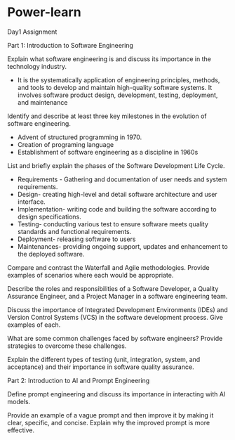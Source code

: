 # Power-learn
Day1 Assignment

Part 1: Introduction to Software Engineering

Explain what software engineering is and discuss its importance in the technology industry.
- It is the systematically application of engineering principles, methods, and tools to develop and maintain high-quality software systems. It involves software product design, development, testing, deployment, and maintenance

Identify and describe at least three key milestones in the evolution of software engineering.
- Advent of structured programming in 1970.
- Creation of programing language 
- Establishment of software engineering as a discipline in 1960s

List and briefly explain the phases of the Software Development Life Cycle.
- Requirements - Gathering and documentation of user needs and system requirements.
- Design-  creating high-level and detail software architecture and user interface.
- Implementation- writing code and building the software according to design specifications.
- Testing- conducting various test to ensure software meets quality standards and functional requirements.
- Deployment- releasing software to users
- Maintenances- providing ongoing support, updates and enhancement to the deployed software.

Compare and contrast the Waterfall and Agile methodologies. Provide examples of scenarios where each would be appropriate.

Describe the roles and responsibilities of a Software Developer, a Quality Assurance Engineer, and a Project Manager in a software engineering team.

Discuss the importance of Integrated Development Environments (IDEs) and Version Control Systems (VCS) in the software development process. Give examples of each.

What are some common challenges faced by software engineers? Provide strategies to overcome these challenges.

Explain the different types of testing (unit, integration, system, and acceptance) and their importance in software quality assurance.

Part 2: Introduction to AI and Prompt Engineering

Define prompt engineering and discuss its importance in interacting with AI models.

Provide an example of a vague prompt and then improve it by making it clear, specific, and concise. Explain why the improved prompt is more effective.
